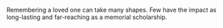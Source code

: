 Remembering a loved one can take many shapes. Few have the impact as long-lasting and far-reaching as a memorial scholarship.
